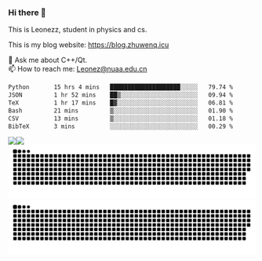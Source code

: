 ### Hi there 👋

<!--
**Leonezz/Leonezz** is a ✨ _special_ ✨ repository because its `README.md` (this file) appears on your GitHub profile.

Here are some ideas to get you started:

-->

This is Leonezz, student in physics and cs.

This is my blog website: https://blog.zhuwenq.icu

💬 Ask me about C++/Qt. \
📫 How to reach me: Leonez@nuaa.edu.cn

<!--START_SECTION:waka-->

```text
Python       15 hrs 4 mins   ████████████████████░░░░░   79.74 %
JSON         1 hr 52 mins    ██▒░░░░░░░░░░░░░░░░░░░░░░   09.94 %
TeX          1 hr 17 mins    █▓░░░░░░░░░░░░░░░░░░░░░░░   06.81 %
Bash         21 mins         ▒░░░░░░░░░░░░░░░░░░░░░░░░   01.90 %
CSV          13 mins         ▒░░░░░░░░░░░░░░░░░░░░░░░░   01.18 %
BibTeX       3 mins          ░░░░░░░░░░░░░░░░░░░░░░░░░   00.29 %
```

<!--END_SECTION:waka-->

<img align="left" src="https://github-readme-stats.vercel.app/api?username=Leonezz&count_private=true&show_icons=true&include_all_commits=true&theme=vue"/>
<img align="left" src="https://github-readme-stats.vercel.app/api/top-langs/?username=Leonezz&hide=TeX&layout=compact&theme=vue"/>

![GitHub Snake Light](https://raw.githubusercontent.com/Leonezz/Leonezz/output/github-contribution-grid-snake-light.svg#gh-light-mode-only)![GitHub Snake dark](https://raw.githubusercontent.com/Leonezz/Leonezz/output/github-contribution-grid-snake-dark.svg#gh-dark-mode-only)
